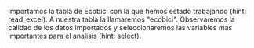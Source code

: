 
Importamos la tabla de Ecobici con la que hemos estado trabajando (hint: read_excel). A nuestra tabla la llamaremos "ecobici".
Observaremos la calidad de los datos importados y seleccionaremos las variables mas importantes para el analisis (hint: select). 


